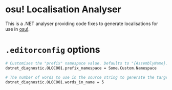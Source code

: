 # osu! Localisation Analyser

This is a .NET analyser providing code fixes to generate localisations for use in [osu!](https://github.com/ppy/osu).

# `.editorconfig` options

```sh
# Customises the "prefix" namespace value. Defaults to "{AssemblyName}.Localisation".
dotnet_diagnostic.OLOC001.prefix_namespace = Some.Custom.Namespace

# The number of words to use in the source string to generate the target member name. Defaults to all words in the string.
dotnet_diagnostic.OLOC001.words_in_name = 5
```